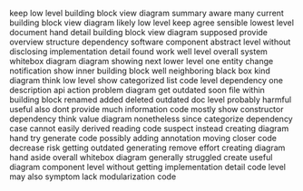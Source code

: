 keep low level building block view diagram summary aware many current building block view diagram likely low level keep agree sensible lowest level document hand detail building block view diagram supposed provide overview structure dependency software component abstract level without disclosing implementation detail found work well level overall system whitebox diagram diagram showing next lower level one entity change notification show inner building block well neighboring black box kind diagram think low level show categorized list code level dependency one description api action problem diagram get outdated soon file within building block renamed added deleted outdated doc level probably harmful useful also dont provide much information code mostly show constructor dependency think value diagram nonetheless since categorize dependency case cannot easily derived reading code suspect instead creating diagram hand try generate code possibly adding annotation moving closer code decrease risk getting outdated generating remove effort creating diagram hand aside overall whitebox diagram generally struggled create useful diagram component level without getting implementation detail code level may also symptom lack modularization code